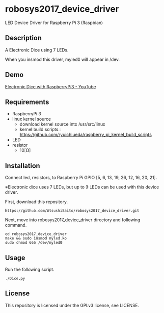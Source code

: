 # robosys2017_device_driver
LED Device Driver for Raspberry Pi 3 (Raspbian)

## Description
A Electronic Dice using 7 LEDs.

When you insmod this driver, myled0 will appear in /dev.

## Demo
[Electronic Dice with RaspberryPi3 - YouTube](https://www.youtube.com/watch?v=V4qKCxzMV2Y
)
## Requirements

* RaspberryPi 3
* linux kernel source
	* download kernel source into /usr/src/linux
	* kernel build scripts : https://github.com/ryuichiueda/raspberry_pi_kernel_build_scripts
* LED
* resistor
	* 10[Ω]

## Installation
Connect led, resistors, to Raspberry Pi GPIO [5, 6, 13, 19, 26, 12, 16, 20, 21].


※Electronic dice uses 7 LEDs, but up to 9 LEDs can be used with this device driver.


First, download this repository.

```
https://github.com/AtsushiSaito/robosys2017_device_driver.git
```

Next, move into robosys2017_device_driver directory and following command.

```
cd robosys2017_device_driver
make && sudo insmod myled.ko
sudo chmod 666 /dev/myled0
```

## Usage
Run the following script.

```
./Dice.py
```

## License
This repository is licensed under the GPLv3 license, see LICENSE.